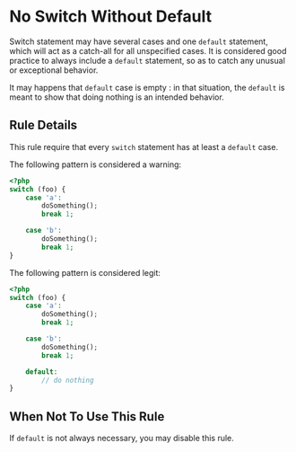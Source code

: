 <!-- Good Practices -->
# No Switch Without Default

Switch statement may have several cases and one `default` statement, which will act as a catch-all for all unspecified cases. It is considered good practice to always include a `default` statement, so as to catch any unusual or exceptional behavior. 

It may happens that `default` case is empty : in that situation, the `default` is meant to show that doing nothing is an intended behavior.

## Rule Details

This rule require that every `switch` statement has at least a `default` case. 

The following pattern is considered a warning:

```php
<?php
switch (foo) {
    case 'a':
        doSomething();
        break 1;

    case 'b':
        doSomething();
        break 1;
}

```


The following pattern is considered legit:

```php
<?php
switch (foo) {
    case 'a':
        doSomething();
        break 1;

    case 'b':
        doSomething();
        break 1;

    default:
        // do nothing
}

```


## When Not To Use This Rule

If `default` is not always necessary, you may disable this rule.

